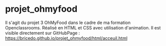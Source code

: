 # projet_ohmyfood
Il s'agit du projet 3 OhMyFood dans le cadre de ma formation Openclassrooms.
Réalisé en HTML et CSS avec utilisation d'animation.
Il est visible directement sur GitHubPage : https://bricedo.github.io/projet_ohmyfood/html/acceuil.html
